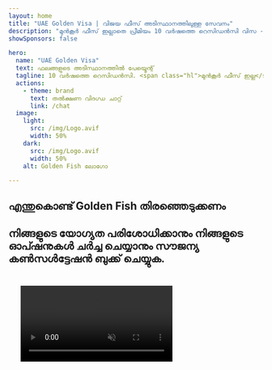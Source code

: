```yaml
---
layout: home
title: "UAE Golden Visa | വിജയ ഫീസ് അടിസ്ഥാനത്തിലുള്ള സേവനം"
description: "മുൻകൂർ ഫീസ് ഇല്ലാതെ പ്രീമിയം 10 വർഷത്തെ റെസിഡൻസി വിസ - അനുമതി കിട്ടിയതിന് ശേഷം മാത്രം പണം നൽകുക. 98% വിജയ നിരക്കോടെ പൂർണ്ണ അപേക്ഷാ മാനേജ്മെന്റ്. സൗജന്യ പുതുക്കൽ സേവനം, സർക്കാർ ഫീസ് മാത്രം."
showSponsors: false

hero:
  name: "UAE Golden Visa"
  text: ഫലങ്ങളുടെ അടിസ്ഥാനത്തിൽ പേയ്മെന്റ്
  tagline: 10 വർഷത്തെ റെസിഡൻസി. <span class="hl">മുൻകൂർ ഫീസ് ഇല്ല</span> - അനുമതി കിട്ടിയതിന് ശേഷം മാത്രം പണം നൽകുക. 98% വിജയ നിരക്ക്.
  actions:
    - theme: brand
      text: തൽക്ഷണ വിദഗ്ധ ചാറ്റ്
      link: /chat
  image:
    light:
      src: /img/Logo.avif
      width: 50%
    dark:
      src: /img/Logo.avif
      width: 50%
    alt: Golden Fish ലോഗോ

---
```


<FeatureCards :features="[
  {
    title: 'UAE Golden Visa ആനുകൂല്യങ്ങൾ',
    items: [
      'യോഗ്യതാ വ്യവസ്ഥകൾ നിലനിർത്തുന്നതിന് അനുസരിച്ച് പുതുക്കാനുള്ള ഓപ്ഷനോടെ 10 വർഷത്തെ സാധുത',
      '**ഓരോ 6 മാസത്തിലും UAE-യിൽ പ്രവേശിക്കേണ്ട ആവശ്യമില്ല**',
      '100% ബിസിനസ് ഉടമസ്ഥത അനുവദനീയം',
      'കുടുംബാംഗങ്ങളെയും അനിയന്ത്രിതമായ ഗാർഹിക ജീവനക്കാരെയും സ്പോൺസർ ചെയ്യുക',
      '25 വയസ്സ് വരെയുള്ള കുട്ടികളുടെ സ്പോൺസർഷിപ്പ്',
      'മാതാപിതാക്കളുടെ സ്പോൺസർഷിപ്പ് ഉൾപ്പെടുത്തിയിട്ടുണ്ട്',
      'സ്പോൺസറോ തൊഴിലുടമയോ ആവശ്യമില്ല'
    ],
    linkText: 'കൂടുതൽ അറിയുക',
    link: '../../company-registration/golden-visa#key-benefits-of-the-uae-golden-visa',
    icon: {
      light: '/img/iStock-1785818081.avif',
      dark: '/img/iStock-1203821481.avif',
      alt: 'വിസ സേവനങ്ങൾ',
      width: '100%'
    }
  },
  {
    title: 'UAE Golden Visa എങ്ങനെ നേടാം',
    // details: 'നിങ്ങളുടെ യോഗ്യതാ പാത തിരഞ്ഞെടുക്കുക:',
    items: [
      'UAE പ്രോപ്പർട്ടികളിൽ AED 2M നിക്ഷേപം',
      'UAE നിക്ഷേപ ഫണ്ടുകളിൽ AED 2M നിക്ഷേപം',
      'AED 2M മൂലധനമുള്ള ബിസിനസ്',
      'AED 250K വാർഷിക FTA സംഭാവന',
      'വൈദഗ്ധ്യമുള്ള പ്രൊഫഷണലുകൾ',
      'പ്രതിഭയുടെ പ്രതിഭകൾ'
    ],
    linkText: 'കൂടുതൽ അറിയുക',
    link: '../../company-registration/golden-visa#uae-golden-visa-eligibility-and-requirements',
    icon: {
      light: '/img/iStock-1333000394.avif',
      dark: '/img/iStock-584576538.avif',
      alt: 'വിസ സേവനങ്ങൾ',
      width: '10%'
    }
  },
  {
    title: 'Golden Visa പ്രക്രിയ',
    bullet: '✓',
    items: [
      'പ്രാരംഭ യോഗ്യതാ വിലയിരുത്തൽ',
      'ഡോക്യുമെന്റ് തയ്യാറാക്കലും പരിശോധനയും',
      'മെഡിക്കൽ പരിശോധനയും ബയോമെട്രിക്സും',
      'അപേക്ഷ സമർപ്പണവും പ്രോസസ്സിംഗും',
      'Emirates ID യും വിസ നൽകലും',
      'കുടുംബ വിസ സ്പോൺസർഷിപ്പ് (ഓപ്ഷണൽ)'
    ],
    linkText: 'കൂടുതൽ അറിയുക',
    link: '../../company-registration/golden-visa#uae-golden-visa-application-process',
    icon: {
      light: '/img/ILONMASKID.webp',
      dark: '/img/ILONMASKID.webp',
      alt: 'വിസ സേവനങ്ങൾ',
      width: '100%'
    }
  }
]" />

## എന്തുകൊണ്ട് Golden Fish തിരഞ്ഞെടുക്കണം

<BenefitsList :features="[
  {
    icon: '🏢',
    title: 'പ്രാദേശിക UAE വൈദഗ്ധ്യം',
    text: 'ദുബായിലെ സമർപ്പിത സ്പെഷ്യലിസ്റ്റുകൾ പ്രക്രിയയുടെ ഓരോ ഘട്ടത്തിലും വിദഗ്ധ മാർഗ്ഗദർശനം നൽകുന്നു.'
  },
  {
    icon: '📊',
    title: 'തെളിയിക്കപ്പെട്ട വിജയ നിരക്ക്',
    text: 'ഞങ്ങളുടെ പ്രീമിയം പ്രോസസിംഗിലൂടെ നൂറുകണക്കിന് വിസകൾ, ബാങ്ക് അക്കൗണ്ടുകൾ, കമ്പനി രജിസ്ട്രേഷനുകൾ എന്നിവയുമായി 90% ത്തിലധികം അംഗീകാര നിരക്ക്.'
  },
  {
    icon: '💸',
    title: '**വിജയാധിഷ്ഠിത ഫീസ്**',
    text: '[അംഗീകാരത്തിന് ശേഷം മാത്രം പണമടയ്ക്കുക](/uae-business/benefits/success-based-fees). മറഞ്ഞിരിക്കുന്ന ചെലവുകളില്ലാതെ പൂർണ്ണ സുതാര്യത.'
  },
]" />

## നിങ്ങളുടെ യോഗ്യത പരിശോധിക്കാനും നിങ്ങളുടെ ഓപ്ഷനുകൾ ചർച്ച ചെയ്യാനും സൗജന്യ കൺസൾട്ടേഷൻ ബുക്ക് ചെയ്യുക.

<video  autoplay muted playsinline style="padding: 24px" >
  <source src="/img/iStock-2185912341.mp4" type="video/mp4">
</video>

<ContactForm buttonText="വിദഗ്ധനുമായി സംസാരിക്കുക" />

<!-- <ImageGrid :images="[
  { src: '/img/ILONMASKID.webp', href: './immigration.md', alt: 'UAE ഇമിഗ്രേഷൻ' },
  { src: '/img/ILONMASKID.webp', href: './immigration.md', alt: 'UAE ഇമിഗ്രേഷൻ' },
]"/> -->